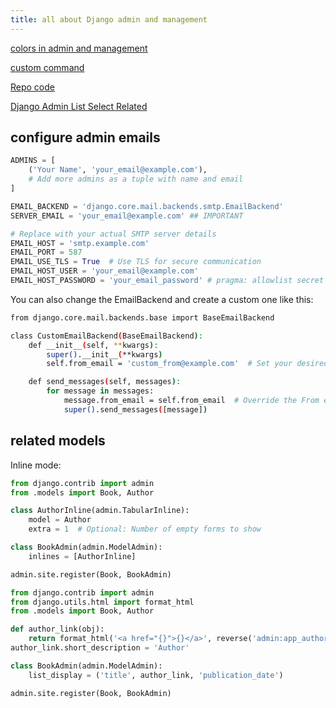 ```yaml
---
title: all about Django admin and management
---
```


[colors in admin and management](https://docs.djangoproject.com/en/5.0/ref/django-admin/#syntax-coloring)

[custom command](https://docs.djangoproject.com/en/5.0/howto/custom-management-commands/)

[Repo code](https://github.com/django/django/blob/stable/5.1.x/django/utils/termcolors.py#L81)

[Django Admin List Select Related](https://docs.djangoproject.com/en/5.1/ref/contrib/admin/#django.contrib.admin.ModelAdmin.list_select_related)

## configure admin emails

```py
ADMINS = [
    ('Your Name', 'your_email@example.com'),
    # Add more admins as a tuple with name and email
]

EMAIL_BACKEND = 'django.core.mail.backends.smtp.EmailBackend'
SERVER_EMAIL = 'your_email@example.com' ## IMPORTANT

# Replace with your actual SMTP server details
EMAIL_HOST = 'smtp.example.com'
EMAIL_PORT = 587
EMAIL_USE_TLS = True  # Use TLS for secure communication
EMAIL_HOST_USER = 'your_email@example.com'
EMAIL_HOST_PASSWORD = 'your_email_password' # pragma: allowlist secret
```

You can also change the EmailBackend and create a custom one like this:

```bash
from django.core.mail.backends.base import BaseEmailBackend

class CustomEmailBackend(BaseEmailBackend):
    def __init__(self, **kwargs):
        super().__init__(**kwargs)
        self.from_email = 'custom_from@example.com'  # Set your desired email here

    def send_messages(self, messages):
        for message in messages:
            message.from_email = self.from_email  # Override the From email for each message
            super().send_messages([message])

```

## related models

Inline mode:

```py
from django.contrib import admin
from .models import Book, Author

class AuthorInline(admin.TabularInline):
    model = Author
    extra = 1  # Optional: Number of empty forms to show

class BookAdmin(admin.ModelAdmin):
    inlines = [AuthorInline]

admin.site.register(Book, BookAdmin)
```



```py
from django.contrib import admin
from django.utils.html import format_html
from .models import Book, Author

def author_link(obj):
    return format_html('<a href="{}">{}</a>', reverse('admin:app_author_change', args=[obj.author.id]), obj.author.name)
author_link.short_description = 'Author'

class BookAdmin(admin.ModelAdmin):
    list_display = ('title', author_link, 'publication_date')

admin.site.register(Book, BookAdmin)
```
